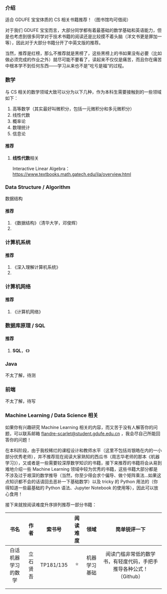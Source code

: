 ### 介绍

适合 GDUFE 宝宝体质的 CS 相关书籍推荐！（图书馆均可借阅）

对于我们 GDUFE 宝宝而言，大部分同学都有着最基础的数学基础和英语能力，但是也考虑到很多同学对于技术书籍的阅读还是比较摸不着头脑（洋文书更是罪加一等），因此对于大部分书籍分开了中英文版的推荐。

当然，推荐是红榜，那么不推荐就是黑榜了，这些黑榜上的书如果没有必要（比如做必须完成的作业之外）就尽可能不要看了，读起来不仅仅是痛苦，而且你在痛苦中根本学不到任何东西——学习从来也不是”吃亏是福“的过程。

### 数学

与 CS 相关的数学领域大致可以分为以下几种，作为本科生需要接触到的一些领域如下：

1. 高等数学（其实最好叫微积分，包括一元微积分和多元微积分）
2. 线性代数
3. 概率论
4. 数理统计
5. 信息论

#### 推荐

1. **线性代数**相关

   Interactive Linear Algebra：https://www.textbooks.math.gatech.edu/ila/overview.html





### Data Structure / Algorithm

数据结构

#### 推荐

1. 《数据结构》（清华大学，邓俊辉）
2. 



### 计算机系统



#### 推荐

1. 《深入理解计算机系统》
2. 

### 计算机网络



#### 推荐

1. 《计算机网络》



### 数据库原理 / SQL



#### 推荐

1. **SQL**，《》

### Java

不太了解，待测

### 前端

不太了解，待写

### Machine Learning / Data Science 相关

如果你有兴趣研究 Machine Learning 相关的内容，而又苦于没有人解答你的问题，可以联系邮箱 flandre-scarlet@student.gdufe.edu.cn ，我会尽自己所能回答你的问题！

在本科阶段，由于我校稀烂的课程设计和教师水平（这里不包括肖银皓在内的一小部分优秀老师），并不推荐现在阅读大家熟知的西瓜书（周志华老师的那本《机器学习》），又或者是一些需要较深厚数学知识的书籍，接下来推荐的书籍将会从易到难地介绍一些 Machine Learning 领域中较为优秀的书籍，这些书籍大部分都是不涉及过于艰深的数学推导（当然，你至少得会求个偏导、做个矩阵乘法…如果这点知识都不会的话请回去恶补一下基础数学）以及 tricky 的 Python 用法的（你得知道一些最基础的 Python 语法、Jupyter Notebook 的使用等），因此可以放心食用！

接下来就按阅读难度升序排列推荐一部分书籍：

|        书名        |   作者   |  索书号   | 阅读难度 |     领域     |                         简单锐评一下                         |
| :----------------: | :------: | :-------: | :------: | :----------: | :----------------------------------------------------------: |
| 白话机器学习的数学 | 立石贤吾 | TP181/135 |  :star:  | 机器学习基础 | 阅读门槛非常低的数学书，有轻度代码，手把手推导各种公式！（Github） |
|                    |          |           |          |              |                                                              |
|                    |          |           |          |              |                                                              |

